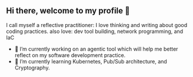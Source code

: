## Hi there, welcome to my profile 👋
I call myself a reflective practitioner: I love thinking and writing about good coding practices. also love: dev tool building, network programming, and IaC

- 🔭 I’m currently working on an agentic tool which will help me better reflect on my software development practice.
- 🌱 I’m currently learning Kubernetes, Pub/Sub architecture, and Cryptography.
<!--
**per1Peteia/per1Peteia** is a ✨ _special_ ✨ repository because its `README.md` (this file) appears on your GitHub profile.

Here are some ideas to get you started:

- 🔭 I’m currently working on ...
- 🌱 I’m currently learning ...
- 👯 I’m looking to collaborate on ...
- 🤔 I’m looking for help with ...
- 💬 Ask me about ...
- 📫 How to reach me: ...
- 😄 Pronouns: ...
- ⚡ Fun fact: ...
-->
